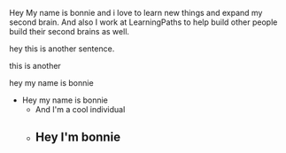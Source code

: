 Hey My name is bonnie and i love to learn new things and expand my second brain.
And also I work at LearningPaths to help build other people build their second brains as well.

hey this is another sentence.

this is another

hey my name is bonnie

- Hey my name is bonnie
	- And I'm a cool individual
	- ## Hey I'm bonnie